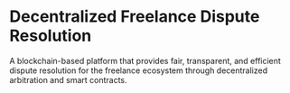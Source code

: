 # Decentralized Freelance Dispute Resolution
 A blockchain-based platform that provides fair, transparent, and efficient dispute resolution for the freelance ecosystem through decentralized arbitration and smart contracts.
